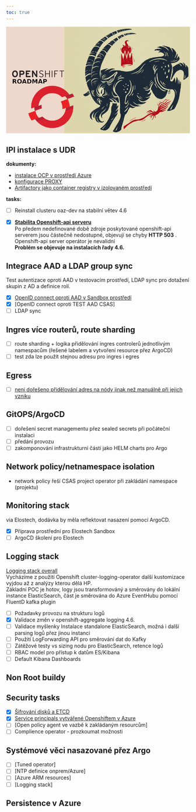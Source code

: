 ```yaml
---
toc: true
---
```

![logo](img/beran.png)


## IPI instalace s UDR

**dokumenty:**
+ [instalace OCP v prostředí Azure](/openshift/install/instalaceazure/)
+ [konfigurace PROXY](/openshift/install/nastaveni_proxy/)
+ [Artifactory jako container registry v izolovaném prostředí](/openshift/artifactory_as_proxy_for_containerregistries/)

**tasks:**
+ [ ] Reinstall clusteru oaz-dev na stabilní větev 4.6

+ [x] [**Stabilita Openshift-api serveru**](/openshift/debug/openshiftapiserver-tls/)  
Po předem nedefinované době zdroje poskytované openshift-api serverem jsou částečně nedostupné, objevují se chyby **HTTP 503** . Openshift-api server operátor je nevalidní  
**Problém se objevuje na instalacích řady 4.6.**

## Integrace AAD a LDAP group sync 
Test autentizace oproti AAD v testovacím prostředí, LDAP sync pro dotažení skupin z AD a definice rolí.
+ [x] [OpenID connect oproti AAD v Sandbox prostředí](/openshift/openid-provider/)
+ [x] [OpenID connect oproti TEST AAD CSAS] 
+ [ ] LDAP sync

## Ingres více routerů, route sharding

+ [ ] route sharding + logika přidělování ingres controlerů jednotlivým namespacům (řešené labelem a vytvoření resource přez ArgoCD)
+ [ ] test zda lze použít stejnou adresu pro ingres i egres

## Egress
+ [ ] [neni dořešeno přidělování adres na nódy jinak než manuálně při jejich vzniku](/openshift/ingress-egress/egress-problemy_s_pridelovanim_adres-azure/)

## GitOPS/ArgoCD
+ [ ] dořešení secret managementu přez sealed secrets při počáteční instalaci
+ [ ] předání provozu
+ [ ] zakomponování infrastrukturní částí jako HELM charts pro Argo

## Network policy/netnamespace isolation
+ network policy řeší CSAS project operator při zakládání namespace (projektu)

## Monitoring stack
via Elostech, dodávka by měla reflektovat nasazení pomocí ArgoCD.
+ [x] Příprava prostřední pro Elostech Sandbox
+ [ ] ArgoCD školení pro Elostech

## Logging stack
[Logging stack overall](/categories/logging/)  
Vycházíme z použití Openshift cluster-logging-operator další kustomizace vyjdou až z analýzy kterou dělá HP.  
Základní POC je hotov, logy jsou transformováný a směrovány do lokální instance ElasticSearch, část je směrována do Azure EventHubu pomocí FluentD kafka plugin  
+ [ ] Požadavky provozu na strukturu logů
+ [x] Validace změn v openshift-aggregate logging 4.6. 
+ [ ] Validace myšlenky Instalace standalone ElasticSearch, možná i další parsing logů přez jinou instanci
+ [ ] Použití LogForwarding API pro směrování dat do Kafky
+ [ ] Zátěžové testy vs sizing nodu pro ElasticSearch, retence logů
+ [ ] RBAC model pro přístup k datům ES/Kibana
+ [ ] Default Kibana Dashboards

## Non Root buildy

## Security tasks

+ [x] [Šifrování disků a ETCD](/openshift/encryption_azure_summary/)
+ [x] [Service principals vytvářené Openshiftem v Azure](/openshift/service-principal/)
+ [ ] [Open policy agent ve vazbě k zakládaným resourcům]
+ [ ] Complience operator - prozkoumat možnosti

## Systémové věci nasazované přez Argo

+ [ ] [Tuned operator]
+ [ ] [NTP definice onprem/Azure]
+ [ ] [Azure ARM resources]
+ [ ] [Logging stack]

## Persistence v Azure
